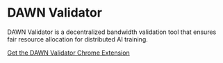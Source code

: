 # DAWN Validator

DAWN Validator is a decentralized bandwidth validation tool that ensures fair resource allocation for distributed AI training.

[Get the DAWN Validator Chrome Extension](https://chromewebstore.google.com/detail/dawn-validator-chrome-ext/fpdkjdnhkakefebpekbdhillbhonfjjp)